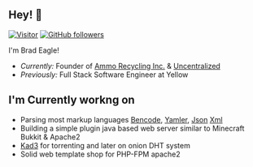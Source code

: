 <h2>Hey! 👋</h2>

[![Visitor](https://visitor-badge.laobi.icu/badge?page_id=DrBrad.DrBrad)](https://github.com/DrBrad) [![GitHub followers](https://img.shields.io/github/followers/DrBrad.svg?style=social&label=Follow)](https://github.com/DrBrad?tab=followers)


I'm Brad Eagle! 
- <i>Currently:</i> Founder of [Ammo Recycling Inc.](https://ammorecycling.com) & [Uncentralized](https://uncentralized.com)
- <i>Previously:</i> Full Stack Software Engineer at Yellow

<h2>I'm Currently workng on</h2>

- Parsing most markup languages [Bencode](https://github.com/DrBrad/Bencode), [Yamler](https://github.com/DrBrad/Yamler), [Json](https://github.com/DrBrad/Json) [Xml](https://github.com/DrBrad/Xml)
- Building a simple plugin java based web server similar to Minecraft Bukkit & Apache2
- [Kad3](https://github.com/DrBrad/Kad3) for torrenting and later on onion DHT system
- Solid web template shop for PHP-FPM apache2
